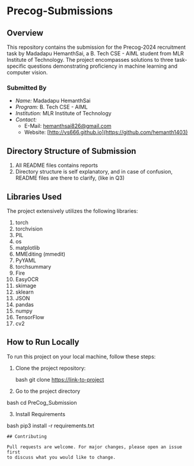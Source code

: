# Precog-Submissions

## Overview

This repository contains the submission for the Precog-2024 recruitment task by Madadapu HemanthSai, a B. Tech CSE - AIML student from MLR Institute of Technology. The project encompasses solutions to three task-specific questions demonstrating proficiency in machine learning and computer vision.

### Submitted By

- _Name:_ Madadapu HemanthSai
- _Program:_ B. Tech CSE - AIML
- _Institution:_ MLR Institute of Technology
- _Contact:_
  - E-Mail: hemanthsai826@gmail.com
  - Website: [http://vs666.github.io](https://github.com/hemanth1403)

## Directory Structure of Submission

1. All README files contains reports
2. Directory structure is self explanatory, and in case of confusion, README files are there to clarify, (like in Q3)

## Libraries Used

The project extensively utilizes the following libraries:

1. torch
2. torchvision
3. PIL
4. os
5. matplotlib
6. MMEditing (mmedit)
7. PyYAML
8. torchsummary
9. Fire
10. EasyOCR
11. skimage
12. sklearn
13. JSON
14. pandas
15. numpy
16. TensorFlow
17. cv2

## How to Run Locally

To run this project on your local machine, follow these steps:

1. Clone the project repository:

   bash
   git clone [https://link-to-project](https://github.com/hemanth1403/PreCog_Submission.git)

2. Go to the project directory

bash
cd PreCog_Submission

3. Install Requirements

bash
pip3 install -r requirements.txt

```
## Contributing

Pull requests are welcome. For major changes, please open an issue first
to discuss what you would like to change.
```

